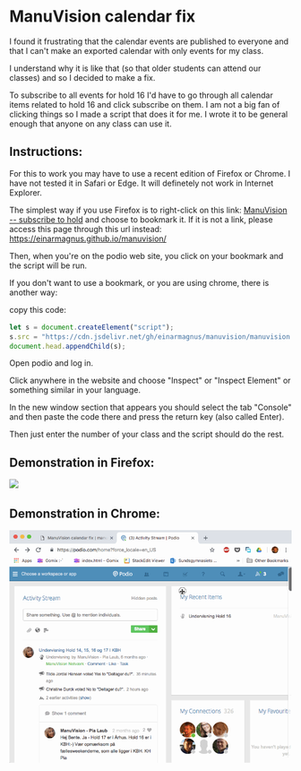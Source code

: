 # ManuVision calendar fix

I found it frustrating that the calendar events are published to everyone and that I can't make an exported calendar with only events for my class.

I understand why it is like that (so that older students can attend our classes) and so I decided to make a fix.

To subscribe to all events for hold 16 I'd have to go through all calendar items related to hold 16 and click subscribe on them. I am not a big fan of clicking things so I made a script that does it for me. I wrote it to be general enough that anyone on any class can use it.

## Instructions:

For this to work you may have to use a recent edition of Firefox or Chrome. I have not tested it in Safari or Edge. It will definetely not work in Internet Explorer.

The simplest way if you use Firefox is to right-click on this link: <a href='javascript:(function() {if (window.location.host !== "podio.com"){alert("This link should be bookmarked and then run on Podio")} else {if (typeof(main) !== "undefined") { main(); return };let s = document.createElement("script");s.src="https://cdn.jsdelivr.net/gh/einarmagnus/manuvision/manuvision.js";document.head.appendChild(s);}})();'>ManuVision -- subscribe to hold</a> and choose to bookmark it.
If it is not a link, please access this page through this url instead: https://einarmagnus.github.io/manuvision/

Then, when you're on the podio web site, you click on your bookmark and the script will be run.

If you don't want to use a bookmark, or you are using chrome, there is another way:

copy this code:

```javascript
let s = document.createElement("script");
s.src = "https://cdn.jsdelivr.net/gh/einarmagnus/manuvision/manuvision.js";
document.head.appendChild(s);
```

Open podio and log in.

Click anywhere in the website and choose "Inspect" or "Inspect Element" or something similar in your language.

In the new window section that appears you should select the tab "Console" and then paste the code there and press the return key (also called Enter).

Then just enter the number of your class and the script should do the rest.

## Demonstration in Firefox:

![](bookmark.gif?raw=true)

## Demonstration in Chrome:

![](copypaste.gif?raw=true)